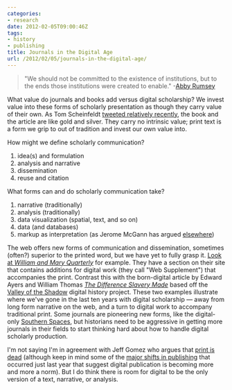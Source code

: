 ```yaml
---
categories:
- research
date: 2012-02-05T09:00:46Z
tags:
- history
- publishing
title: Journals in the Digital Age
url: /2012/02/05/journals-in-the-digital-age/
---
```


> "We should not be committed to the existence of institutions, but to the ends those institutions were created to enable." -[Abby Rumsey](http://twitter.com/#!/dancohen/status/91216381663653888)

What value do journals and books add versus digital scholarship? We invest value into these forms of scholarly presentation as though they carry value of their own. As Tom Scheinfeldt [tweeted relatively recently](https://twitter.com/#!/foundhistory/status/91253141584093186), the book and the article are like gold and silver. They carry no intrinsic value; print text is a form we grip to out of tradition and invest our own value into.

How might we define scholarly communication?

1. idea(s) and formulation
2. analysis and narrative
3. dissemination
4. reuse and citation 

What forms can and do scholarly communication take?

1. narrative (traditionally)
2. analysis (traditionally)
3. data visualization (spatial, text, and so on)
4. data (and databases) 
5. markup as interpretation (as Jerome McGann has argued [elsewhere](http://digitalhumanities.org/companion/view?docId=blackwell/9781405103213/9781405103213.xml&chunk.id=ss1-3-4))

The web offers new forms of communication and dissemination, sometimes (often?) superior to the printed word, but we have yet to fully grasp it. [Look at *William and Mary Quarterly*](http://oieahc.wm.edu/wmq/index.cfm) for example. They have a section on their site that contains additions for digital work (they call "Web Supplement") that accompanies the print. Contrast this with the born-digital article by Edward Ayers and William Thomas [*The Difference Slavery Made*](http://www2.vcdh.virginia.edu/AHR/) based off the [Valley of the Shadow](http://valley.lib.virginia.edu/) digital history project. These two examples illustrate where we've gone in the last ten years with digital scholarship &#8212; away from long form narrative on the web, and a turn to digital work to accompany traditional print. Some journals are pioneering new forms, like the digital-only [Southern Spaces](http://www.southernspaces.org/), but historians need to be aggressive in getting more journals in their fields to start thinking hard about how to handle digital scholarly production.

I'm not saying I'm in agreement with Jeff Gomez who argues that [print is dead](http://www.amazon.com/Print-Dead-Books-our-Digital/dp/0230527167) (although keep in mind some of the [major shifts in publishing](http://www.brainpickings.org/index.php/2011/02/02/merchants-of-culture-future-of-publishing/) that occurred just last year that suggest digital publication is becoming more and more a norm). But I do think there is room for digital to be the only version of a text, narrative, or analysis.
